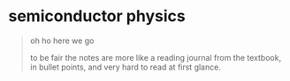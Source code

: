 # semiconductor physics

> oh ho here we go
> 
> to be fair the notes are more like a reading journal from the textbook, in bullet points, and very hard to read at first glance.

